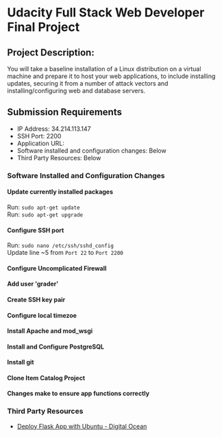 # Udacity Full Stack Web Developer Final Project

## Project Description:
You will take a baseline installation of a Linux distribution on a virtual machine and prepare it to host your web applications, to include installing updates, securing it from a number of attack vectors and installing/configuring web and database servers.

## Submission Requirements

* IP Address: 34.214.113.147
* SSH Port: 2200
* Application URL: 
* Software installed and configuration changes: Below
* Third Party Resources: Below

### Software Installed and Configuration Changes

#### Update currently installed packages
Run: `sudo apt-get update` <br />
Run: `sudo apt-get upgrade`

#### Configure SSH port
Run: `sudo nano /etc/ssh/sshd_config` <br />
Update line ~5 from `Port 22` to `Port 2200`

#### Configure Uncomplicated Firewall

#### Add user 'grader'

#### Create SSH key pair

#### Configure local timezoe

#### Install Apache and mod_wsgi

#### Install and Configure PostgreSQL

#### Install git

#### Clone Item Catalog Project

#### Changes make to ensure app functions correctly


### Third Party Resources

* [Deploy Flask App with Ubuntu - Digital Ocean](https://www.digitalocean.com/community/tutorials/how-to-deploy-a-flask-application-on-an-ubuntu-vps)
